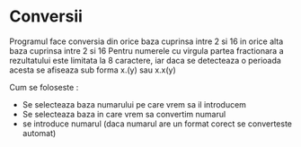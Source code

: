 # Conversii
Programul face conversia din orice baza cuprinsa intre 2 si 16 in orice alta baza cuprinsa intre 2 si 16
Pentru numerele cu virgula partea fractionara a rezultatului este limitata la 8 caractere, iar daca se detecteaza o perioada acesta se afiseaza sub forma x.(y) sau x.x(y) 

Cum se foloseste : 
- Se selecteaza baza numarului pe care vrem sa il introducem
- Se selecteaza baza in care vrem sa convertim numarul
- se introduce numarul (daca numarul are un format corect se converteste automat) 
